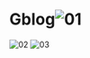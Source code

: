 # Gblog![01](https://github.com/joaohenryquecunha/Gblog/assets/106501423/bd94d74f-9160-464d-b4c2-ec177700b55d)
![02](https://github.com/joaohenryquecunha/Gblog/assets/106501423/f5f32fb9-4e3f-4d2b-aa89-a640ef8b6793)
![03](https://github.com/joaohenryquecunha/Gblog/assets/106501423/b232a9d9-0dab-4bd9-b9c4-102c573795b7)
